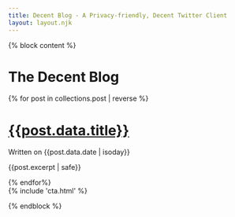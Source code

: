```yaml
---
title: Decent Blog - A Privacy-friendly, Decent Twitter Client
layout: layout.njk
---
```


{% block content %}
<div class="container">
  <div class="row">
    <div class="col-xl-10 col-sm-12 mx-auto">
      <h1 class="title display-2">The Decent Blog</h1>
      {% for post in collections.post | reverse %}
        <h1 class="title display-5 mt-5"><a href="{{post.url}}">{{post.data.title}}</a></h1>
        <p>Written on <time class="font-weight-bold">{{post.data.date | isoday}}</time></p>
        <p>{{post.excerpt | safe}}</p>
      {% endfor%}
    </div>
    <div class="col-xl-2 mx-auto d-none-lg d-block-xl">
      <img class="img-fluid" style="max-width: 150px" lazy="/img/letters.svg"/>
    </div>
  </div>
</div>
<div class="container py-5">
  {% include 'cta.html' %}
</div>

{% endblock %}